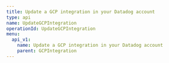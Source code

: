 ```yaml
---
title: Update a GCP integration in your Datadog account
type: api
name: UpdateGCPIntegration
operationId: UpdateGCPIntegration
menu:
  api_v1:
    name: Update a GCP integration in your Datadog account
    parent: GCPIntegration
---
```

